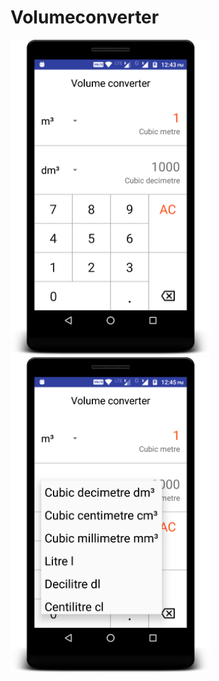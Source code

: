# Volumeconverter
<img src="screenshots/device-2017-08-13-124349.png" width="320"/><img src="screenshots/device-2017-08-13-124546.png" width="320"/>
